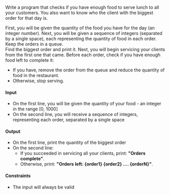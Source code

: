 Write a program that checks if you have enough food to serve lunch to all your customers. You also want to know who the client with the biggest order for that day is.   

First, you will be given the quantity of the food you have for the day (an integer number). Next, you will be given a sequence of integers (separated by a single space), each representing the quantity of food in each order. Keep the orders in a queue.  
Find the biggest order and print it. Next, you will begin servicing your clients from the first one that came. Before each order, check if you have enough food left to complete it:  
-	If you have, remove the order from the queue and reduce the quantity of food in the restaurant. 
-	Otherwise, stop serving.
#### Input
-	On the first line, you will be given the quantity of your food - an integer in the range [0, 1000]
-	On the second line, you will receive a sequence of integers, representing each order, separated by a single space
#### Output
-	On the first line, print the quantity of the biggest order
-	On the second line:
    -	If you succeeded in servicing all your clients, print: **"Orders complete"**.  
    - Otherwise, print: **"Orders left: {order1} {order2} .... {orderN}"**.
#### Constraints
-	The input will always be valid
